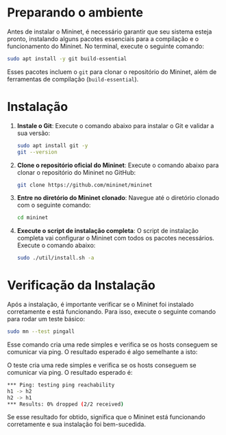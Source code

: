
# Preparando o ambiente

Antes de instalar o Mininet, é necessário garantir que seu sistema esteja pronto, instalando alguns pacotes essenciais para a compilação e o funcionamento do Mininet. No terminal, execute o seguinte comando:

```bash
sudo apt install -y git build-essential
```

Esses pacotes incluem o `git` para clonar o repositório do Mininet, além de ferramentas de compilação (`build-essential`).

# Instalação

1. **Instale o Git**: Execute o comando abaixo para instalar o Git e validar a sua versão:

    ```bash
    sudo apt install git -y
    git --version
    ```

2. **Clone o repositório oficial do Mininet**: Execute o comando abaixo para clonar o repositório do Mininet no GitHub:

    ```bash
    git clone https://github.com/mininet/mininet
    ```

3. **Entre no diretório do Mininet clonado**: Navegue até o diretório clonado com o seguinte comando:

    ```bash
    cd mininet
    ```

4. **Execute o script de instalação completa**: O script de instalação completa vai configurar o Mininet com todos os pacotes necessários. Execute o comando abaixo:

    ```bash
    sudo ./util/install.sh -a
    ```

# Verificação da Instalação

Após a instalação, é importante verificar se o Mininet foi instalado corretamente e está funcionando. Para isso, execute o seguinte comando para rodar um teste básico:

```bash
sudo mn --test pingall
```

Esse comando cria uma rede simples e verifica se os hosts conseguem se comunicar via ping. O resultado esperado é algo semelhante a isto:

O teste cria uma rede simples e verifica se os hosts conseguem se comunicar via ping. O resultado esperado é:

```bash
*** Ping: testing ping reachability
h1 -> h2
h2 -> h1
*** Results: 0% dropped (2/2 received)
```

Se esse resultado for obtido, significa que o Mininet está funcionando corretamente e sua instalação foi bem-sucedida.
